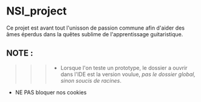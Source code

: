 # NSI_project

Ce projet est avant tout l'unisson de passion commune afin d'aider des âmes éperdus dans la quêtes sublime de l'apprentissage guitaristique.

## NOTE :
>>> - Lorsque l'on teste un prototype, le dossier a ouvrir dans l'IDE est la version voulue, *pas le dossier global, sinon soucis de racines*.
- NE PAS bloquer nos cookies
